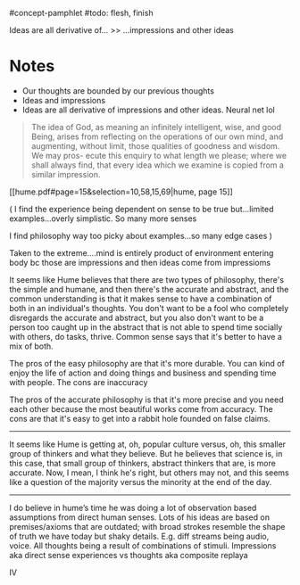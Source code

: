 #concept-pamphlet 
#todo: flesh, finish

Ideas are all derivative of... >> ...impressions and other ideas
<!--LEARN:jFcUN4XV-->
# Notes


- Our thoughts are bounded by our previous thoughts
- Ideas and impressions
- Ideas are all derivative of impressions and other ideas. Neural net lol

> The idea of God, as meaning an infinitely intelligent, wise, and good Being, arises from reflecting on the operations of our own mind, and augmenting, without limit, those qualities of goodness and wisdom. We may pros- ecute this enquiry to what length we please; where we shall always find, that every idea which we examine is copied from a similar impression.

[[hume.pdf#page=15&selection=10,58,15,69|hume, page 15]]

(
I find the experience being dependent on sense to be true but…limited examples…overly simplistic. So many more senses

I find philosophy way too picky about examples…so many edge cases
)

Taken to the extreme….mind is entirely product of environment entering body bc those are impressions and then ideas come from impressioms









It seems like Hume believes that there are two types of philosophy, there's the simple and humane, and then there's the accurate and abstract, and the common understanding is that it makes sense to have a combination of both in an individual's thoughts. You don't want to be a fool who completely disregards the accurate and abstract, but you also don't want to be a person too caught up in the abstract that is not able to spend time socially with others, do tasks, thrive. Common sense says that it's better to have a mix of both.

The pros of the easy philosophy are that it's more durable. You can kind of enjoy the life of action and doing things and business and spending time with people. The cons are inaccuracy

The pros of the accurate philosophy is that it's more precise and you need each other because the most beautiful works come from accuracy. The cons are that it's easy to get into a rabbit hole founded on false claims.

---

It seems like Hume is getting at, oh, popular culture versus, oh, this smaller group of thinkers and what they believe. But he believes that science is, in this case, that small group of thinkers, abstract thinkers that are, is more accurate. Now, I mean, I think he's right, but others may not, and this seems like a question of the majority versus the minority at the end of the day.




---
I do believe in hume’s time he was doing a lot of observation based assumptions from direct human senses. Lots of his ideas are based on premises/axioms that are outdated; with broad strokes resemble the shape of truth we have today but shaky details. E.g. diff streams being audio, voice. All thoughts being a result of combinations of stimuli. Impressions aka direct sense experiences vs thoughts aka composite replaya


IV
